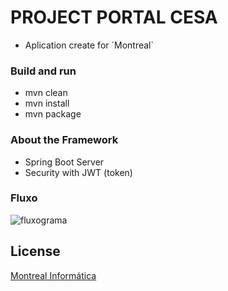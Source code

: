 # PROJECT PORTAL CESA

- Aplication create for ´Montreal`

### Build and run
- mvn clean
- mvn install
- mvn package

### About the Framework ##
- Spring Boot Server 
- Security with JWT (token)

### Fluxo
![fluxograma](/uploads/96e6a24a9d3f63b6f183e8b3e91926fb/fluxograma.png)

## License ##
[Montreal Informática](LICENSE)